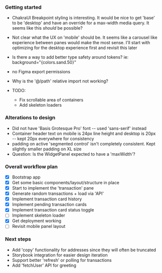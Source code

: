 ### Getting started
- ChakraUI Breakpoint styling is interesting.  It would be nice to get 'base' to be 'desktop' and have an override for a max-width media query.  It seems like this *should* be possible?

- Not clear what the UX on 'mobile' should be.  It seems like a carousel like experience between panes would make the most sense.  I'll start with optimizing for the desktop experience first and revisit this later

- Is there a way to add better type safety around tokens? ie: 
    background="{colors.sand.50}"

- no Figma export permissions

- Why is the '@/path' relative import not working?

- TODO:
    - Fix scrollable area of containers
    - Add skeleton loaders

### Alterations to design
- Did not have 'Basis Grotesque Pro' font -- used 'sans-serif' instead
- Container header text on mobile is 24px line height and desktop is 20px -- kept 20px everywhere for consistency 
- padding on active 'segmented control' isn't completely consistent.  Kept slightly smaller padding on XL size
- Question: Is the WidgetPanel expected to have a 'maxWidth'?

### Overall workflow plan
- [x] Bootstrap app
- [x] Get some basic components/layout/structure in place
- [x] Start to implement the 'transaction' pane
- [x] Generate random transactions + load via 'API'
- [x] Implement transaction card history
- [x] Implement pending transaction cards
- [x] Implement transaction card status toggle
- [ ] Implement skeleton loader
- [x] Get deployment working
- [ ] Revisit mobile panel layout

### Next steps
- Add 'copy' functionality for addresses since they will often be truncated
- Storybook integration for easier design iteration
- Support better 'refresh' or polling for transactions
- Add 'fetchUser' API for greeting

